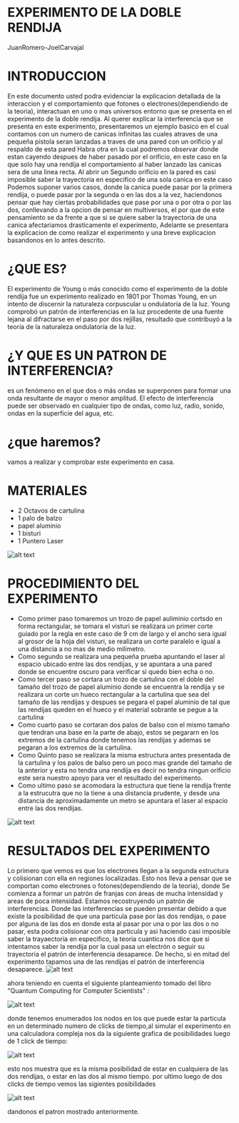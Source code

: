 # EXPERIMENTO DE LA DOBLE RENDIJA
JuanRomero-JoelCarvajal
# INTRODUCCION
En este documento usted podra evidenciar la explicacion detallada de la interaccion y el comportamiento que fotones o electrones(dependiendo de la teoria), interactuan en uno o mas universos entorno que se presenta en el experimento de la doble rendija. Al querer explicar la interferencia que se presenta en este experimento, presentaremos un ejemplo basico en el cual contamos con un numero de canicas infinitas las cuales atraves de una pequeña pistola seran lanzadas a traves de una pared con un orificio y al respaldo de esta pared Habra otra en la cual podremos observar donde estan cayendo despues de haber pasado por el orificio, en este caso en la que solo hay una rendija el comportamiento al haber lanzado las canicas sera de una linea recta. Al abrir un Segundo orificio en la pared es casi imposible saber la trayectoria en especifico de una sola canica en este caso Podemos suponer varios casos, donde la canica puede pasar por la primera rendija, o puede pasar por la segunda o en las dos a la vez, haciendonos pensar que hay ciertas probabilidades que pase por una o por otra o por las dos, conllevando a la opcion de pensar en multiversos, el por que de este pensamiento se da frente a que si se quiere saber la trayectoria de una canica afectariamos drasticamente el experimento, Adelante se presentara la explicacion de como realizar el experimento y una breve explicacion basandonos en lo antes descrito.
# ¿QUE ES?
El experimento de Young o más conocido como el experimento de la doble rendija fue un experimento realizado en 1801 por Thomas Young, en un intento de discernir la naturaleza corpuscular u ondulatoria de la luz. Young comprobó un patrón de interferencias en la luz procedente de una fuente lejana al difractarse en el paso por dos rejillas, resultado que contribuyó a la teoría de la naturaleza ondulatoria de la luz.
# ¿Y QUE ES UN PATRON DE INTERFERENCIA?
es un fenómeno en el que dos o más ondas se superponen para formar una onda resultante de mayor o menor amplitud. El efecto de interferencia puede ser observado en cualquier tipo de ondas, como luz, radio, sonido, ondas en la superficie del agua, etc.
# ¿que haremos?
vamos a realizar y comprobar este experimento en casa.
# MATERIALES
- 2 Octavos de cartulina
- 1 palo de balzo
- papel aluminio
- 1 bisturi
- 1 Puntero Laser

![alt text](https://github.com/JuanRomero11/EXPERIMENTO-CNYT/blob/master/exp2.jpeg)

# PROCEDIMIENTO DEL EXPERIMENTO
- Como primer paso tomaremos un trozo de papel auliminio cortsdo en forma rectangular, se tomara el visturi se realizara un primer corte   guiado por la regla en este caso de 9 cm de largo y el ancho sera igual al grosor de la hoja del visturi, se realizara un corte   paralelo e igual a una distancia a no mas de medio milimetro.
- Como segundo se realizara una pequeña prueba apuntando el laser al espacio ubicado entre las dos rendijas, y se apuntara a una pared donde se encuentre oscuro para verificar si quedo bien echa o no.
- Como tercer paso se cortara un trozo de cartulina con el doble del tamaño del trozo de papel aluminio donde se encuentra la rendija y se realizara un corte un hueco rectangular a la cartulina que sea del tamaño de las rendijas y despues se pegara el papel aluminio de tal que las rendijas queden en el hueco y el material sobrante se pegue a la cartulina
- Como cuarto paso se cortaran dos palos de balso con el mismo tamaño que tendran una base en la parte de abajo, estos se pegararn en los extremos de la cartulina donde tenemos las rendijas y ademas se pegaran a los extremos de la cartulina.
- Como Quinto paso se realizara la misma estructura antes presentada de la cartulina y los palos de balso pero un poco mas grande del tamaño de la anterior y esta no tendra una rendija es decir no tendra ningun orificio este sera nuestro apoyo para ver el resultado del experimento.
- Como ultimo paso se acomodara la estructura que tiene la rendija frente a la estrucutra que no la tiene a una distancia prudente, y desde una distancia de aproximadamente un metro se apuntara el laser al espacio entre las dos rendijas.

![alt text](https://github.com/JuanRomero11/EXPERIMENTO-CNYT/blob/master/exp1.jpeg)

# RESULTADOS DEL EXPERIMENTO
Lo primero que vemos es que los electrones llegan a la segunda estructura y colisionan con ella en regiones localizadas. Esto nos lleva a pensar que se comportan como electrones o fotones(dependiendo de la teoria), donde Se comienza a formar un patrón de franjas con áreas de mucha intensidad y areas de poca intensidad. Estamos recostruyendo un patrón de interferencias. Donde las interferencias se pueden presentar debido a que existe la posibilidad de que una particula pase por las dos rendijas, o pase por alguna de las dos en donde esta al pasar por una o por las dos o no pasar, esta podra colisionar con otra particula y asi haciendo casi imposible saber la trayaectoria en especifico, la teoria cuantica nos dice que si intentamos saber la rendija por la cual pasa un electrón o seguir su trayectoria el patrón de interferencia desaparece.  De hecho, si en mitad del experimento tapamos una de las rendijas el patrón de interferencia desaparece. 
![alt text](https://github.com/JuanRomero11/EXPERIMENTO-CNYT/blob/master/patron.jpeg)

ahora teniendo en cuenta el siguiente planteamiento tomado del libro "Quantum Computing for Computer Scientists" :

![alt text](https://github.com/JuanRomero11/EXPERIMENTO-CNYT/blob/master/Captura.PNG)

donde tenemos enumerados los nodos en los que puede estar la particula en un determinado numero de clicks de tiempo,al simular el experimento en una calculadora compleja nos da la siguiente grafica de posibilidades luego de 1 click de tiempo:

![alt text](https://github.com/JuanRomero11/EXPERIMENTO-CNYT/blob/master/simulacion1.png)

esto nos muestra que es la misma posibilidad de estar en cualquiera de las dos rendijas, o estar en las dos al mismo tiempo.
por ultimo luego de dos clicks de tiempo vemos las sigientes posibilidades

![alt text](https://github.com/JuanRomero11/EXPERIMENTO-CNYT/blob/master/simulacion2.png)

dandonos el patron mostrado anteriormente.



